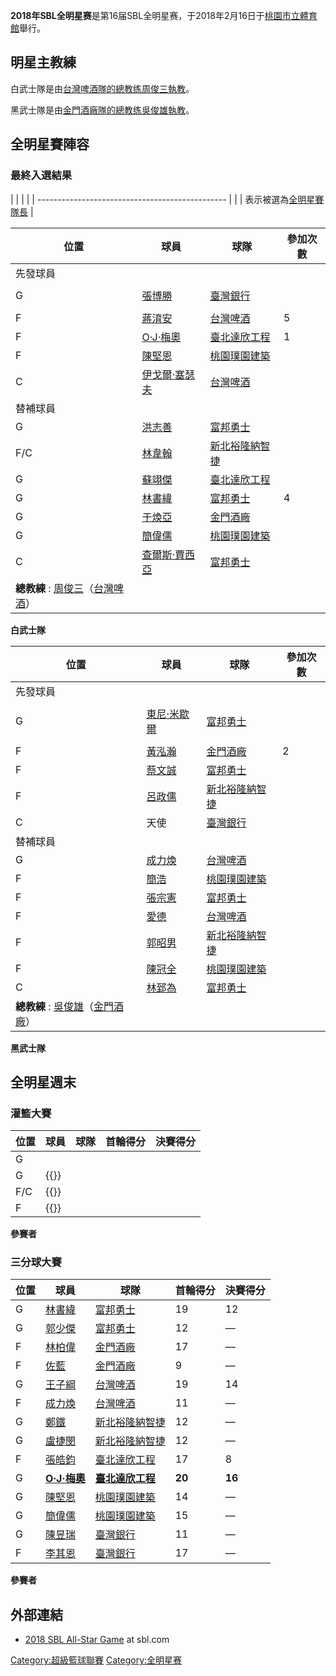 **2018年SBL全明星赛**是第16届SBL全明星赛，于2018年2月16日于[桃園市立體育館](../Page/桃園市立體育館.md "wikilink")舉行。

## 明星主教練

白武士隊是由[台灣啤酒隊的總教练](../Page/台灣啤酒籃球隊.md "wikilink")[周俊三執教](https://zh.wikipedia.org/wiki/周俊三 "wikilink")。

黑武士隊是由[金門酒廠隊的總教练](../Page/金門酒廠籃球隊.md "wikilink")[吳俊雄執教](https://zh.wikipedia.org/wiki/吳俊雄 "wikilink")。

## 全明星賽陣容

### 最終入選結果

|  |                                                 |
|  | ----------------------------------------------- |
|  | 表示被選為[全明星賽隊長](../Page/超級籃球聯賽全明星賽.md "wikilink") |

| 位置                                                                                                   | 球員                                                          | 球隊                                        | 參加次數 |
| ---------------------------------------------------------------------------------------------------- | ----------------------------------------------------------- | ----------------------------------------- | ---- |
| 先發球員                                                                                                 |                                                             |                                           |      |
|                                                                                                      |                                                             |                                           |      |
| G                                                                                                    | [張博勝](../Page/張博勝.md "wikilink")                            | [臺灣銀行](../Page/臺灣銀行籃球隊.md "wikilink")     |      |
|                                                                                                      |                                                             |                                           |      |
| F                                                                                                    | [蔣淯安](https://zh.wikipedia.org/wiki/蔣淯安 "wikilink")         | [台灣啤酒](../Page/台灣啤酒籃球隊.md "wikilink")     | 5    |
| F                                                                                                    | [O·J·梅奧](https://zh.wikipedia.org/wiki/O·J·梅奧 "wikilink")   | [臺北達欣工程](../Page/達欣工程籃球隊.md "wikilink")   | 1    |
| F                                                                                                    | [陳堅恩](../Page/陳堅恩.md "wikilink")                            | [桃園璞園建築](../Page/璞園建築籃球隊.md "wikilink")   |      |
| C                                                                                                    | [伊戈爾·塞瑟夫](https://zh.wikipedia.org/wiki/伊戈爾·塞瑟夫 "wikilink") | [台灣啤酒](../Page/台灣啤酒籃球隊.md "wikilink")     |      |
| 替補球員                                                                                                 |                                                             |                                           |      |
| G                                                                                                    | [洪志善](https://zh.wikipedia.org/wiki/洪志善 "wikilink")         | [富邦勇士](../Page/富邦勇士籃球隊.md "wikilink")     |      |
| F/C                                                                                                  | [林韋翰](../Page/林韋翰.md "wikilink")                            | [新北裕隆納智捷](../Page/裕隆納智捷籃球隊.md "wikilink") |      |
| G                                                                                                    | [蘇翊傑](https://zh.wikipedia.org/wiki/蘇翊傑 "wikilink")         | [臺北達欣工程](../Page/達欣工程籃球隊.md "wikilink")   |      |
| G                                                                                                    | [林書緯](https://zh.wikipedia.org/wiki/林書緯 "wikilink")         | [富邦勇士](../Page/富邦勇士籃球隊.md "wikilink")     | 4    |
| G                                                                                                    | [于煥亞](../Page/于煥亞.md "wikilink")                            | [金門酒廠](../Page/金門酒廠籃球隊.md "wikilink")     |      |
| G                                                                                                    | [簡偉儒](https://zh.wikipedia.org/wiki/簡偉儒 "wikilink")         | [桃園璞園建築](../Page/璞園建築籃球隊.md "wikilink")   |      |
| C                                                                                                    | [查爾斯·賈西亞](../Page/查爾斯·賈西亞.md "wikilink")                    | [富邦勇士](../Page/富邦勇士籃球隊.md "wikilink")     |      |
| **總教練** : [周俊三](https://zh.wikipedia.org/wiki/周俊三 "wikilink")（[台灣啤酒](../Page/台灣啤酒籃球隊.md "wikilink")） |                                                             |                                           |      |

**白武士隊**

| 位置                                                                                                   | 球員                                                        | 球隊                                        | 參加次數 |
| ---------------------------------------------------------------------------------------------------- | --------------------------------------------------------- | ----------------------------------------- | ---- |
| 先發球員                                                                                                 |                                                           |                                           |      |
|                                                                                                      |                                                           |                                           |      |
| G                                                                                                    | [東尼·米歇爾](https://zh.wikipedia.org/wiki/東尼·米歇爾 "wikilink") | [富邦勇士](../Page/富邦勇士籃球隊.md "wikilink")     |      |
|                                                                                                      |                                                           |                                           |      |
| F                                                                                                    | [黃泓瀚](../Page/黃泓瀚.md "wikilink")                          | [金門酒廠](../Page/金門酒廠籃球隊.md "wikilink")     | 2    |
| F                                                                                                    | [蔡文誠](https://zh.wikipedia.org/wiki/蔡文誠 "wikilink")       | [富邦勇士](../Page/富邦勇士籃球隊.md "wikilink")     |      |
| F                                                                                                    | [呂政儒](https://zh.wikipedia.org/wiki/呂政儒 "wikilink")       | [新北裕隆納智捷](../Page/裕隆納智捷籃球隊.md "wikilink") |      |
| C                                                                                                    | 天使                                                        | [臺灣銀行](../Page/臺灣銀行籃球隊.md "wikilink")     |      |
| 替補球員                                                                                                 |                                                           |                                           |      |
| G                                                                                                    | [成力煥](https://zh.wikipedia.org/wiki/成力煥 "wikilink")       | [台灣啤酒](../Page/台灣啤酒籃球隊.md "wikilink")     |      |
| F                                                                                                    | [簡浩](https://zh.wikipedia.org/wiki/簡浩 "wikilink")         | [桃園璞園建築](../Page/璞園建築籃球隊.md "wikilink")   |      |
| F                                                                                                    | [張宗憲](https://zh.wikipedia.org/wiki/張宗憲 "wikilink")       | [富邦勇士](../Page/富邦勇士籃球隊.md "wikilink")     |      |
| F                                                                                                    | [愛德](https://zh.wikipedia.org/wiki/愛德 "wikilink")         | [台灣啤酒](../Page/台灣啤酒籃球隊.md "wikilink")     |      |
| F                                                                                                    | [郭昭男](https://zh.wikipedia.org/wiki/郭昭男 "wikilink")       | [新北裕隆納智捷](../Page/裕隆納智捷籃球隊.md "wikilink") |      |
| F                                                                                                    | [陳冠全](https://zh.wikipedia.org/wiki/陳冠全 "wikilink")       | [桃園璞園建築](../Page/璞園建築籃球隊.md "wikilink")   |      |
| C                                                                                                    | [林郅為](https://zh.wikipedia.org/wiki/林郅為 "wikilink")       | [富邦勇士](../Page/富邦勇士籃球隊.md "wikilink")     |      |
| **總教練** : [吳俊雄](https://zh.wikipedia.org/wiki/吳俊雄 "wikilink")（[金門酒廠](../Page/金門酒廠籃球隊.md "wikilink")） |                                                           |                                           |      |

**黑武士隊**

## 全明星週末

### 灌籃大賽

| 位置  | 球員                                            | 球隊                                            | 首輪得分 | 決賽得分 |
| --- | --------------------------------------------- | --------------------------------------------- | ---- | ---- |
| G   | [](https://zh.wikipedia.org/wiki/ "wikilink") | [](https://zh.wikipedia.org/wiki/ "wikilink") |      |      |
| G   | {{}}                                          | [](https://zh.wikipedia.org/wiki/ "wikilink") |      |      |
| F/C | {{}}                                          | [](https://zh.wikipedia.org/wiki/ "wikilink") |      |      |
| F   | {{}}                                          | [](https://zh.wikipedia.org/wiki/ "wikilink") |      |      |

**參賽者**

### 三分球大賽

| 位置 | 球員                                                            | 球隊                                          | 首輪得分   | 決賽得分   |
| -- | ------------------------------------------------------------- | ------------------------------------------- | ------ | ------ |
| G  | [林書緯](https://zh.wikipedia.org/wiki/林書緯 "wikilink")           | [富邦勇士](../Page/富邦勇士.md "wikilink")          | 19     | 12     |
| G  | [郭少傑](https://zh.wikipedia.org/wiki/郭少傑 "wikilink")           | [富邦勇士](../Page/富邦勇士.md "wikilink")          | 12     | —      |
| F  | [林柏偉](https://zh.wikipedia.org/wiki/林柏偉 "wikilink")           | [金門酒廠](../Page/金門酒廠籃球隊.md "wikilink")       | 17     | —      |
| F  | [佐藍](https://zh.wikipedia.org/wiki/佐藍 "wikilink")             | [金門酒廠](../Page/金門酒廠籃球隊.md "wikilink")       | 9      | —      |
| G  | [王子綱](https://zh.wikipedia.org/wiki/王子綱 "wikilink")           | [台灣啤酒](../Page/台灣啤酒籃球隊.md "wikilink")       | 19     | 14     |
| F  | [成力煥](https://zh.wikipedia.org/wiki/成力煥 "wikilink")           | [台灣啤酒](../Page/台灣啤酒籃球隊.md "wikilink")       | 11     | —      |
| G  | [鄭鐵](https://zh.wikipedia.org/wiki/鄭鐵 "wikilink")             | [新北裕隆納智捷](../Page/裕隆納智捷籃球隊.md "wikilink")   | 12     | —      |
| G  | [盧捷閔](https://zh.wikipedia.org/wiki/盧捷閔 "wikilink")           | [新北裕隆納智捷](../Page/裕隆納智捷籃球隊.md "wikilink")   | 12     | —      |
| F  | [張皓鈞](https://zh.wikipedia.org/wiki/張皓鈞 "wikilink")           | [臺北達欣工程](../Page/達欣工程籃球隊.md "wikilink")     | 17     | 8      |
| G  | **[O·J·梅奧](https://zh.wikipedia.org/wiki/O·J·梅奧 "wikilink")** | **[臺北達欣工程](../Page/達欣工程籃球隊.md "wikilink")** | **20** | **16** |
| G  | [陳堅恩](../Page/陳堅恩.md "wikilink")                              | [桃園璞園建築](../Page/璞園建築籃球隊.md "wikilink")     | 14     | —      |
| G  | [簡偉儒](https://zh.wikipedia.org/wiki/簡偉儒 "wikilink")           | [桃園璞園建築](../Page/璞園建築籃球隊.md "wikilink")     | 15     | —      |
| G  | [陳昱瑞](../Page/陳昱瑞.md "wikilink")                              | [臺灣銀行](../Page/臺灣銀行籃球隊.md "wikilink")       | 11     | —      |
| F  | [李其恩](https://zh.wikipedia.org/wiki/李其恩 "wikilink")           | [臺灣銀行](../Page/臺灣銀行籃球隊.md "wikilink")       | 17     | —      |

**參賽者**

## 外部連結

  - [2018 SBL All-Star Game](https://sbl.choxue.com/) at sbl.com

[Category:超級籃球聯賽](https://zh.wikipedia.org/wiki/Category:超級籃球聯賽 "wikilink") [Category:全明星赛](https://zh.wikipedia.org/wiki/Category:全明星赛 "wikilink")
